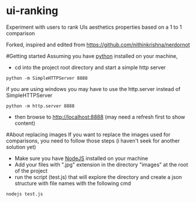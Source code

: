 # ui-ranking
Experiment with users to rank UIs aesthetics properties based on a 1 to 1 comparison

Forked, inspired and edited from https://github.com/nithinkrishna/nerdornot

#Getting started
Assuming you have [python](https://www.python.org/downloads/) installed on your machine,
* cd into the project root directory and start a simple http server
```
python -m SimpleHTTPServer 8888
```
if you are using windows you may have to use the http.server instead of SimpleHTTPServer
```
python -m http.server 8888
```
* then browse to [http://localhost:8888](http://localhost:8888) (may need a refresh first to show content)

#About replacing images
If you want to replace the images used for comparisons, you need to follow those steps (i haven't seek for another solution yet)
* Make sure you have [NodeJS](https://nodejs.org/en/download/package-manager/) installed on your machine
* Add your files with ".jpg" extension in the directory "images" at the root of the project
* run the script (test.js) that will explore the directory and create a json structure with file names with the following cmd
```
nodejs test.js
```
